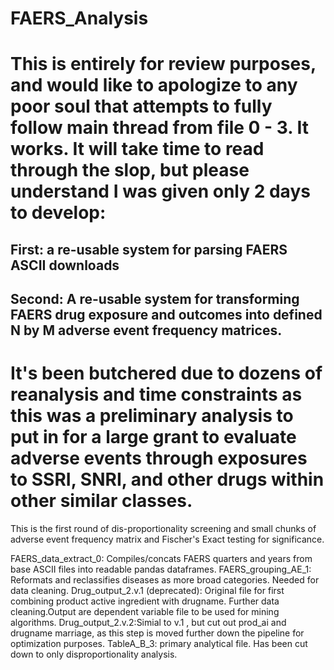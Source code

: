 # FAERS_Analysis
# This is entirely for review purposes, and would like to apologize to any poor soul that attempts to fully follow main thread from file 0 - 3.  It works.  It will take time to read through the slop, but please understand I was given only 2 days to develop:

  ##   First: a re-usable system for parsing FAERS ASCII downloads
  ##   Second: A re-usable system for transforming FAERS drug exposure and outcomes into defined N by M adverse event frequency matrices.
  
# It's been butchered due to dozens of reanalysis and time constraints as this was a preliminary analysis to put in for a large grant to evaluate adverse events through exposures to SSRI, SNRI, and other drugs within other similar classes.



This is the first round of dis-proportionality screening and small chunks of adverse event frequency matrix and Fischer's Exact testing for significance.

FAERS_data_extract_0:  Compiles/concats FAERS quarters and years from base ASCII files into readable pandas dataframes.
FAERS_grouping_AE_1: Reformats and reclassifies diseases as more broad categories.  Needed for data cleaning.
Drug_output_2.v.1 (deprecated):  Original file for first combining product active ingredient with drugname.  Further data cleaning.Output are dependent variable file to be used for mining algorithms.
Drug_output_2.v.2:Simial to v.1 , but cut out prod_ai and drugname marriage, as this step is moved further down the pipeline for optimization purposes.
TableA_B_3: primary analytical file.  Has been cut down to only disproportionality analysis.  

